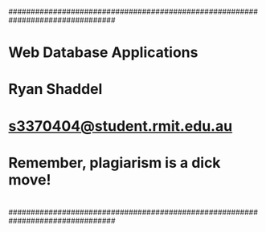 ################################################################################
# Web Database Applications
# Ryan Shaddel
# s3370404@student.rmit.edu.au
#
# Remember, plagiarism is a dick move!
#
################################################################################


